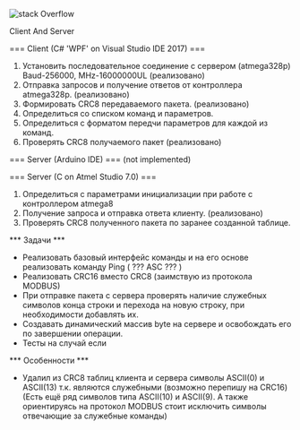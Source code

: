 
![stack Overflow](http://lmsotfy.com/so.png)

Client And Server

=== Client (C# 'WPF' on Visual Studio IDE 2017) ===
1) Установить последовательное соединение с сервером (atmega328p) Baud-256000, MHz-16000000UL (реализовано)
2) Отправка запросов и получение ответов от контроллера atmega328p. (реализовано)
3) Формировать CRC8 передаваемого пакета. (реализовано)
4) Определиться со списком команд и параметров.
5) Определиться с форматом передчи параметров для каждой из команд.
6) Проверять CRC8 получаемого пакет (реализовано)

=== Server (Arduino IDE) === (not implemented)

=== Server (C on Atmel Studio 7.0) ===
1) Определиться с параметрами инициализации при работе с контроллером atmega8
2) Получение запроса и отправка ответа клиенту. (реализовано) 
3) Проверять CRC8 полученного пакета по заранее созданной таблице.



*** Задачи ***
- Реализовать базовый интерфейс команды и на его основе реализовать команду Ping ( ??? ASC ??? )
- Реализовать CRC16 вместо CRC8 (заимствую из протокола MODBUS)
- При отправке пакета с сервера проверять наличие служебных символов конца строки и перехода на новую строку, при необходимости добавлять их.
- Создавать динамический массив byte на сервере и освобождать его по завершении операции.
- Тесты на случай если 


*** Особенности ***
- Удалил из CRC8 таблиц клиента и сервера символы ASCII(0) и ASCII(13) т.к. являются служебными (возможно перепишу на CRC16)
(Есть ещё ряд символов типа ASCII(10) и ASCII(9). А также ориентируясь на протокол MODBUS стоит исключить символы отвечающие за служебные команды)
